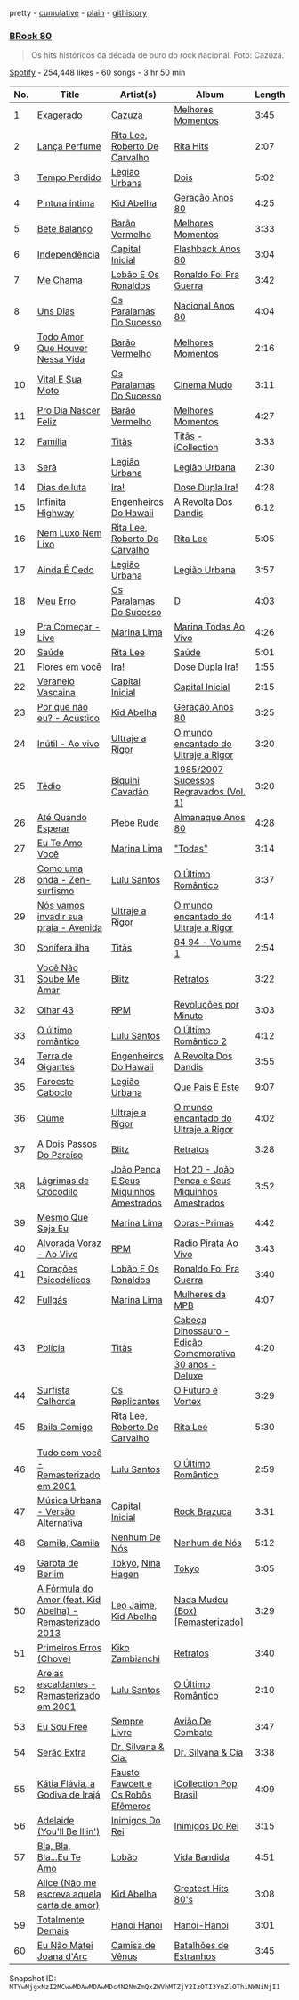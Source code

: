 pretty - [cumulative](/playlists/cumulative/37i9dQZF1DWUjoOWKKJzAy.md) - [plain](/playlists/plain/37i9dQZF1DWUjoOWKKJzAy) - [githistory](https://github.githistory.xyz/mackorone/spotify-playlist-archive/blob/main/playlists/plain/37i9dQZF1DWUjoOWKKJzAy)

### [BRock 80](https://open.spotify.com/playlist/37i9dQZF1DWUjoOWKKJzAy)

> Os hits históricos da década de ouro do rock nacional\. Foto: Cazuza.

[Spotify](https://open.spotify.com/user/spotify) - 254,448 likes - 60 songs - 3 hr 50 min

| No. | Title | Artist(s) | Album | Length |
|---|---|---|---|---|
| 1 | [Exagerado](https://open.spotify.com/track/6L5EaSYdQDLQHhaNPUlUs1) | [Cazuza](https://open.spotify.com/artist/1PwOU6fFbmaGkK3wkbb8fU) | [Melhores Momentos](https://open.spotify.com/album/2jGyiRzQpIUs4ZATSHzUVa) | 3:45 |
| 2 | [Lança Perfume](https://open.spotify.com/track/0rAX31FT5w3ZQbQMUSkxy8) | [Rita Lee](https://open.spotify.com/artist/7dnT2FUXhjirperXaH22IJ), [Roberto De Carvalho](https://open.spotify.com/artist/4w4ll81d0dR8gz989jjko1) | [Rita Hits](https://open.spotify.com/album/7i4l4zXrbUuK3sL3K99J27) | 2:07 |
| 3 | [Tempo Perdido](https://open.spotify.com/track/7MnT7msJZg3XBAS0OTfGrB) | [Legião Urbana](https://open.spotify.com/artist/6tw6EpC9RgmSRZiZg0n22t) | [Dois](https://open.spotify.com/album/4OCJTpOLqSgysGY4yBCGhn) | 5:02 |
| 4 | [Pintura íntima](https://open.spotify.com/track/4s7Me2OrjR7tIeeiWmZnK5) | [Kid Abelha](https://open.spotify.com/artist/4bOZtegYNmYOe3gMgPtt0H) | [Geração Anos 80](https://open.spotify.com/album/3O0pVgRXK60WPrRVedzRem) | 4:25 |
| 5 | [Bete Balanço](https://open.spotify.com/track/3j7dPWGbvPBTLWiYvXOS95) | [Barão Vermelho](https://open.spotify.com/artist/5zq0SGWxrmzpTSXkBEQzMj) | [Melhores Momentos](https://open.spotify.com/album/2jGyiRzQpIUs4ZATSHzUVa) | 3:33 |
| 6 | [Independência](https://open.spotify.com/track/4vFUs0A9jyeCZ6pwVBjs2g) | [Capital Inicial](https://open.spotify.com/artist/4Z0yuwHVJBROVZqFpTIr0d) | [Flashback Anos 80](https://open.spotify.com/album/1mKCvVc1yy8WBKTrLkRYrq) | 3:04 |
| 7 | [Me Chama](https://open.spotify.com/track/6YEs08eeTPKqODQV6TFI0t) | [Lobão E Os Ronaldos](https://open.spotify.com/artist/09RGwhs3waXp27qkYuNRap) | [Ronaldo Foi Pra Guerra](https://open.spotify.com/album/0KdU1xRKnsMO85sAfLZQBH) | 3:42 |
| 8 | [Uns Dias](https://open.spotify.com/track/1n9CxdqkfJBG7Q801V8MA5) | [Os Paralamas Do Sucesso](https://open.spotify.com/artist/7EM9m7HOXxVgP9oEpDDv70) | [Nacional Anos 80](https://open.spotify.com/album/2ZNp1JhzWK58RZirU9rlz2) | 4:04 |
| 9 | [Todo Amor Que Houver Nessa Vida](https://open.spotify.com/track/175WlvkHzAeMgD2aXEZsiv) | [Barão Vermelho](https://open.spotify.com/artist/5zq0SGWxrmzpTSXkBEQzMj) | [Melhores Momentos](https://open.spotify.com/album/2jGyiRzQpIUs4ZATSHzUVa) | 2:16 |
| 10 | [Vital E Sua Moto](https://open.spotify.com/track/5XKUTawRWuTb8edaGn38gB) | [Os Paralamas Do Sucesso](https://open.spotify.com/artist/7EM9m7HOXxVgP9oEpDDv70) | [Cinema Mudo](https://open.spotify.com/album/1ufuoCMD2OXmkUYNDeQxPV) | 3:11 |
| 11 | [Pro Dia Nascer Feliz](https://open.spotify.com/track/58mbdqx8LXXwvujfnia35r) | [Barão Vermelho](https://open.spotify.com/artist/5zq0SGWxrmzpTSXkBEQzMj) | [Melhores Momentos](https://open.spotify.com/album/2jGyiRzQpIUs4ZATSHzUVa) | 4:27 |
| 12 | [Família](https://open.spotify.com/track/7MFq7ihwl8ZolUaPCc4sKh) | [Titãs](https://open.spotify.com/artist/2euX7vCVnJy3TVEGfc0RCl) | [Titãs \- iCollection](https://open.spotify.com/album/7sH8F9Nh0ud7Q4q4OrmV6A) | 3:33 |
| 13 | [Será](https://open.spotify.com/track/7hkQhMFq4EOTYwX3I7cgmA) | [Legião Urbana](https://open.spotify.com/artist/6tw6EpC9RgmSRZiZg0n22t) | [Legião Urbana](https://open.spotify.com/album/3wN9mC8YEdxn4VzdQINF1k) | 2:30 |
| 14 | [Dias de luta](https://open.spotify.com/track/3Yigtl1JHFsiSVpx4lr3l6) | [Ira!](https://open.spotify.com/artist/7L5YQQJPL1wrmrdigJavV7) | [Dose Dupla Ira!](https://open.spotify.com/album/3dU5eiwvDAj229oIBpbY6p) | 4:28 |
| 15 | [Infinita Highway](https://open.spotify.com/track/266WEiJhZI1dNUcOqr7Yzi) | [Engenheiros Do Hawaii](https://open.spotify.com/artist/0GNq4xh8uFCyihPurnunf7) | [A Revolta Dos Dandis](https://open.spotify.com/album/3EYoZQUIKrDPd1teAZbSsC) | 6:12 |
| 16 | [Nem Luxo Nem Lixo](https://open.spotify.com/track/5Pn7ldcp8uOZmwPJ3rUf7b) | [Rita Lee](https://open.spotify.com/artist/7dnT2FUXhjirperXaH22IJ), [Roberto De Carvalho](https://open.spotify.com/artist/4w4ll81d0dR8gz989jjko1) | [Rita Lee](https://open.spotify.com/album/77whDq0J0bYLftDVMKAlK7) | 5:05 |
| 17 | [Ainda É Cedo](https://open.spotify.com/track/7uscfoAoI65JcSY4NyHg1t) | [Legião Urbana](https://open.spotify.com/artist/6tw6EpC9RgmSRZiZg0n22t) | [Legião Urbana](https://open.spotify.com/album/3wN9mC8YEdxn4VzdQINF1k) | 3:57 |
| 18 | [Meu Erro](https://open.spotify.com/track/6P694ZjCWctbgzgh9qAmW8) | [Os Paralamas Do Sucesso](https://open.spotify.com/artist/7EM9m7HOXxVgP9oEpDDv70) | [D](https://open.spotify.com/album/6sIIMLooMGuw7oEja7uWTe) | 4:03 |
| 19 | [Pra Começar \- Live](https://open.spotify.com/track/1EpWVld69yFDx3uVBryMTS) | [Marina Lima](https://open.spotify.com/artist/28IcRPf399RPv4TUiZ7uol) | [Marina Todas Ao Vivo](https://open.spotify.com/album/3g7J1aC0RKkCYVybsCXYC8) | 4:26 |
| 20 | [Saúde](https://open.spotify.com/track/1i01coCdrJQTyTkdY0GClx) | [Rita Lee](https://open.spotify.com/artist/7dnT2FUXhjirperXaH22IJ) | [Saúde](https://open.spotify.com/album/5zvIJc4CPmQhafWnvmd9UR) | 5:01 |
| 21 | [Flores em você](https://open.spotify.com/track/74I1z55PBTBkBC6Ay5ydf5) | [Ira!](https://open.spotify.com/artist/7L5YQQJPL1wrmrdigJavV7) | [Dose Dupla Ira!](https://open.spotify.com/album/3dU5eiwvDAj229oIBpbY6p) | 1:55 |
| 22 | [Veraneio Vascaina](https://open.spotify.com/track/1RDIUWZBd4a7K5POj12fOO) | [Capital Inicial](https://open.spotify.com/artist/4Z0yuwHVJBROVZqFpTIr0d) | [Capital Inicial](https://open.spotify.com/album/05tsAf1h467AEWN46GtKnD) | 2:15 |
| 23 | [Por que não eu? \- Acústico](https://open.spotify.com/track/6sg6zE2HS29PewtJoXxNe0) | [Kid Abelha](https://open.spotify.com/artist/4bOZtegYNmYOe3gMgPtt0H) | [Geração Anos 80](https://open.spotify.com/album/3O0pVgRXK60WPrRVedzRem) | 3:25 |
| 24 | [Inútil \- Ao vivo](https://open.spotify.com/track/6N8AhWCi6BT4Cf6e1e5Ucv) | [Ultraje a Rigor](https://open.spotify.com/artist/3zkkrMSBLHuTKMI6I3fDWi) | [O mundo encantado do Ultraje a Rigor](https://open.spotify.com/album/1smKZUszVuPtaDHFlGPEwY) | 3:20 |
| 25 | [Tédio](https://open.spotify.com/track/7jktxmkjQIRbiBzMmYv32E) | [Biquini Cavadão](https://open.spotify.com/artist/7E5dcvoiZra9wwBuXYAYTw) | [1985/2007 Sucessos Regravados \(Vol\. 1\)](https://open.spotify.com/album/4Gw5VlWHPySXpTsNmkguuQ) | 3:20 |
| 26 | [Até Quando Esperar](https://open.spotify.com/track/6EdP9zpX8VaSBftaNeXiQQ) | [Plebe Rude](https://open.spotify.com/artist/2azqeHE13Y8hP8YAjew9zL) | [Almanaque Anos 80](https://open.spotify.com/album/1SpUegBxqTNoflsUpo93cN) | 4:28 |
| 27 | [Eu Te Amo Você](https://open.spotify.com/track/04x5nZaJ3ZlTivI2DiAxZd) | [Marina Lima](https://open.spotify.com/artist/28IcRPf399RPv4TUiZ7uol) | ["Todas"](https://open.spotify.com/album/73K3NqKElr5xju7BY9PDl5) | 3:14 |
| 28 | [Como uma onda \- Zen\-surfismo](https://open.spotify.com/track/2RBGbLDceAHxJ0w2Pfxnzn) | [Lulu Santos](https://open.spotify.com/artist/0A1oy7PC7fdzURgaLaWkL1) | [O Último Romântico](https://open.spotify.com/album/404H4FNKYVOGzzXCT9GLD7) | 3:37 |
| 29 | [Nós vamos invadir sua praia \- Avenida](https://open.spotify.com/track/7LgxYvP8zzKSapwngbxAeU) | [Ultraje a Rigor](https://open.spotify.com/artist/3zkkrMSBLHuTKMI6I3fDWi) | [O mundo encantado do Ultraje a Rigor](https://open.spotify.com/album/1smKZUszVuPtaDHFlGPEwY) | 4:14 |
| 30 | [Sonífera ilha](https://open.spotify.com/track/1mK7rqBmWWFvU1huYnsPGq) | [Titãs](https://open.spotify.com/artist/2euX7vCVnJy3TVEGfc0RCl) | [84 94 \- Volume 1](https://open.spotify.com/album/7ve69fgxLJKauNa5cGelKV) | 2:54 |
| 31 | [Você Não Soube Me Amar](https://open.spotify.com/track/1oFImXYOcGQNmMsewaEj2W) | [Blitz](https://open.spotify.com/artist/1POsQml4E21Ku75BirHFMQ) | [Retratos](https://open.spotify.com/album/4i925vFjSrHT6Q8ALj8H1y) | 3:22 |
| 32 | [Olhar 43](https://open.spotify.com/track/1oar565TIGGsQXjAMoCJdK) | [RPM](https://open.spotify.com/artist/7lfmakKFOeQWdUrbmVK6EQ) | [Revoluções por Minuto](https://open.spotify.com/album/1hbH0q0Ff3BRP2iuwLd5om) | 3:03 |
| 33 | [O último romântico](https://open.spotify.com/track/7MyJB1WvzUmbIQpwqLmvY6) | [Lulu Santos](https://open.spotify.com/artist/0A1oy7PC7fdzURgaLaWkL1) | [O Último Romântico 2](https://open.spotify.com/album/0oCdYFyqznjyMorvtESrNV) | 4:12 |
| 34 | [Terra de Gigantes](https://open.spotify.com/track/1ikL8Lemlm3N58ahyLxIvP) | [Engenheiros Do Hawaii](https://open.spotify.com/artist/0GNq4xh8uFCyihPurnunf7) | [A Revolta Dos Dandis](https://open.spotify.com/album/3EYoZQUIKrDPd1teAZbSsC) | 3:55 |
| 35 | [Faroeste Caboclo](https://open.spotify.com/track/6ttKOudrrD5yjt4saUjhNa) | [Legião Urbana](https://open.spotify.com/artist/6tw6EpC9RgmSRZiZg0n22t) | [Que Pais E Este](https://open.spotify.com/album/5dtcavvE7Hy2bmWb2XpiUe) | 9:07 |
| 36 | [Ciúme](https://open.spotify.com/track/6NthJCbsfFFrTK2OYZTRCp) | [Ultraje a Rigor](https://open.spotify.com/artist/3zkkrMSBLHuTKMI6I3fDWi) | [O mundo encantado do Ultraje a Rigor](https://open.spotify.com/album/1smKZUszVuPtaDHFlGPEwY) | 4:02 |
| 37 | [A Dois Passos Do Paraíso](https://open.spotify.com/track/0KxgQRlkejMgVwHX3JTeiV) | [Blitz](https://open.spotify.com/artist/1POsQml4E21Ku75BirHFMQ) | [Retratos](https://open.spotify.com/album/4i925vFjSrHT6Q8ALj8H1y) | 3:28 |
| 38 | [Lágrimas de Crocodilo](https://open.spotify.com/track/1ONnn6GrKQoGuHUYQ3eTyv) | [João Penca E Seus Miquinhos Amestrados](https://open.spotify.com/artist/3ISUva36663YvbTZVduBan) | [Hot 20 \- João Penca e Seus Miquinhos Amestrados](https://open.spotify.com/album/0C304PONzIjVaPp4E9U78L) | 3:52 |
| 39 | [Mesmo Que Seja Eu](https://open.spotify.com/track/3r0s5AzXXdMBa0itkeOOuV) | [Marina Lima](https://open.spotify.com/artist/28IcRPf399RPv4TUiZ7uol) | [Obras\-Primas](https://open.spotify.com/album/7cG6amKhbF5wgxYlGBUGiS) | 4:42 |
| 40 | [Alvorada Voraz \- Ao Vivo](https://open.spotify.com/track/4tjmnH63AMBjaPdtHOpq4Q) | [RPM](https://open.spotify.com/artist/7lfmakKFOeQWdUrbmVK6EQ) | [Radio Pirata Ao Vivo](https://open.spotify.com/album/5Ke99MN8fbp22N3XHf5g3S) | 3:43 |
| 41 | [Corações Psicodélicos](https://open.spotify.com/track/7jkKJnqzBdoFySIYj9Ps6L) | [Lobão E Os Ronaldos](https://open.spotify.com/artist/09RGwhs3waXp27qkYuNRap) | [Ronaldo Foi Pra Guerra](https://open.spotify.com/album/0KdU1xRKnsMO85sAfLZQBH) | 3:40 |
| 42 | [Fullgás](https://open.spotify.com/track/42ChWRndfQZ4AdoUXylEF1) | [Marina Lima](https://open.spotify.com/artist/28IcRPf399RPv4TUiZ7uol) | [Mulheres da MPB](https://open.spotify.com/album/5xmXt1N4JJU6oupEeC2z2B) | 4:07 |
| 43 | [Polícia](https://open.spotify.com/track/1TieYORMOIeZoU2Yfkyfgs) | [Titãs](https://open.spotify.com/artist/2euX7vCVnJy3TVEGfc0RCl) | [Cabeça Dinossauro \- Edição Comemorativa 30 anos \- Deluxe](https://open.spotify.com/album/43JdMQ3yDjaCna4aFf7PRC) | 4:20 |
| 44 | [Surfista Calhorda](https://open.spotify.com/track/1B2WTE7h8EJq03pzY5y40K) | [Os Replicantes](https://open.spotify.com/artist/6hP7JNm3e4E0c5bldlKlO6) | [O Futuro é Vortex](https://open.spotify.com/album/5sAsw8gTqMbSOPaemqBBuQ) | 3:29 |
| 45 | [Baila Comigo](https://open.spotify.com/track/0dED0PRBM0fixceBz5s4XR) | [Rita Lee](https://open.spotify.com/artist/7dnT2FUXhjirperXaH22IJ), [Roberto De Carvalho](https://open.spotify.com/artist/4w4ll81d0dR8gz989jjko1) | [Rita Lee](https://open.spotify.com/album/77whDq0J0bYLftDVMKAlK7) | 5:30 |
| 46 | [Tudo com você \- Remasterizado em 2001](https://open.spotify.com/track/1ipPANmeOEA3iBNKGnpzmR) | [Lulu Santos](https://open.spotify.com/artist/0A1oy7PC7fdzURgaLaWkL1) | [O Último Romântico](https://open.spotify.com/album/404H4FNKYVOGzzXCT9GLD7) | 2:59 |
| 47 | [Música Urbana \- Versão Alternativa](https://open.spotify.com/track/4C5xMKlNkmy5GOyimwR4Pc) | [Capital Inicial](https://open.spotify.com/artist/4Z0yuwHVJBROVZqFpTIr0d) | [Rock Brazuca](https://open.spotify.com/album/5viT9nZcwfmLPvaVdZKYgU) | 3:31 |
| 48 | [Camila, Camila](https://open.spotify.com/track/7ue3vDtaxcToVyzbyloSyQ) | [Nenhum De Nós](https://open.spotify.com/artist/3bKO3mmizIpDdwNVdp96B9) | [Nenhum de Nós](https://open.spotify.com/album/6XHpLUN8Ks2OCLfsuHK9IG) | 5:12 |
| 49 | [Garota de Berlim](https://open.spotify.com/track/0i2pVaXri1ne58mfEC5TK1) | [Tokyo](https://open.spotify.com/artist/16NdOHGyaRuFv1365u0XEf), [Nina Hagen](https://open.spotify.com/artist/7xZHrltZh8zIRvjimgABvj) | [Tokyo](https://open.spotify.com/album/0IraYmdQ0putFc89YQ3awM) | 3:05 |
| 50 | [A Fórmula do Amor \(feat\. Kid Abelha\) \- Remasterizado 2013](https://open.spotify.com/track/7nedxv1LKO4fm5ZrDG3GRO) | [Leo Jaime](https://open.spotify.com/artist/2TjzEhCBd9s3YPWKPwKZYo), [Kid Abelha](https://open.spotify.com/artist/4bOZtegYNmYOe3gMgPtt0H) | [Nada Mudou \(Box\) \[Remasterizado\]](https://open.spotify.com/album/7pn0tjUBXXNNLmckBNtv6H) | 3:29 |
| 51 | [Primeiros Erros \(Chove\)](https://open.spotify.com/track/7mpkf1rdybJHUqM0r3NHUW) | [Kiko Zambianchi](https://open.spotify.com/artist/3tWVgYrn2htmCQesDIlByw) | [Retratos](https://open.spotify.com/album/6Xa3r4VDCVwDDaqo2X2kwj) | 3:40 |
| 52 | [Areias escaldantes \- Remasterizado em 2001](https://open.spotify.com/track/1Vz4ToV1yqP7A9ossC71Fs) | [Lulu Santos](https://open.spotify.com/artist/0A1oy7PC7fdzURgaLaWkL1) | [O Último Romântico](https://open.spotify.com/album/404H4FNKYVOGzzXCT9GLD7) | 2:10 |
| 53 | [Eu Sou Free](https://open.spotify.com/track/7yaAq7FKFtjrndst1JTNoA) | [Sempre Livre](https://open.spotify.com/artist/5CorrQPbOid8RKf5rCpxG7) | [Avião De Combate](https://open.spotify.com/album/6TE19Nr6Sf1SLBuCdBzynG) | 3:47 |
| 54 | [Serão Extra](https://open.spotify.com/track/4UWDiBISWABN9nPmEJgG1I) | [Dr\. Silvana & Cia.](https://open.spotify.com/artist/7hj6TfWecHlMmeUPwiAazv) | [Dr\. Silvana & Cia](https://open.spotify.com/album/6kM9tsyXNygsvtuhIpkAa8) | 3:38 |
| 55 | [Kátia Flávia, a Godiva de Irajá](https://open.spotify.com/track/5CJi4BG1lGSXwSx3UI1u5Q) | [Fausto Fawcett e Os Robôs Efêmeros](https://open.spotify.com/artist/3dTZZy2Cx13JZtiv9UfZl6) | [iCollection Pop Brasil](https://open.spotify.com/album/2gNwKYJJARenvtgdiq7yhG) | 4:09 |
| 56 | [Adelaide \(You'll Be Illin'\)](https://open.spotify.com/track/4Ih8VpfrjulVJteZTXOJHS) | [Inimigos Do Rei](https://open.spotify.com/artist/6vTljcFMuDleItFOuSKoyj) | [Inimigos Do Rei](https://open.spotify.com/album/1gc8qtJ5R7lzKYIHu96EZj) | 3:15 |
| 57 | [Bla, Bla, Bla...Eu Te Amo](https://open.spotify.com/track/7JhueQscGoTl2gYNkp4mSN) | [Lobão](https://open.spotify.com/artist/3LWCuB9QxDmpLhhGwqU04N) | [Vida Bandida](https://open.spotify.com/album/1mGU4TLsEmo4brfgYv6K3U) | 4:51 |
| 58 | [Alice \(Não me escreva aquela carta de amor\)](https://open.spotify.com/track/7nBeVCe5XQ6sn6dzqFvglv) | [Kid Abelha](https://open.spotify.com/artist/4bOZtegYNmYOe3gMgPtt0H) | [Greatest Hits 80's](https://open.spotify.com/album/5bfaqFByhaSo0RmJzoaSdn) | 3:08 |
| 59 | [Totalmente Demais](https://open.spotify.com/track/6exOFodN8hAuPrD8NdXYN9) | [Hanoi Hanoi](https://open.spotify.com/artist/2TSkQV59O7ELjzRAsr13Kh) | [Hanoi\-Hanoi](https://open.spotify.com/album/16oTnKtddDj0aXdkDWkcSi) | 3:01 |
| 60 | [Eu Não Matei Joana d'Arc](https://open.spotify.com/track/5I8DslpztOwOpwERbGGDTC) | [Camisa de Vênus](https://open.spotify.com/artist/6kJHpEjr5eNnVJeyfTbs3G) | [Batalhões de Estranhos](https://open.spotify.com/album/5Le2qjifHoAvAO0Yzl8E7T) | 3:45 |

Snapshot ID: `MTYwMjgxNzI2MCwwMDAwMDAwMDc4N2NmZmQxZWVhMTZjY2IzOTI3YmZlOThiNWNiNjI1`
